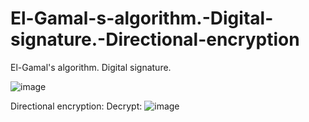 # El-Gamal-s-algorithm.-Digital-signature.-Directional-encryption
El-Gamal's algorithm. Digital signature. 

![image](https://github.com/VolodymyrNakonechnyi/El-Gamal-s-algorithm.-Digital-signature.-Directional-encryption/assets/146861887/a865efc4-6b38-46ab-93fa-c4d1673d7fa8)

Directional encryption:
Decrypt:
![image](https://github.com/VolodymyrNakonechnyi/El-Gamal-s-algorithm.-Digital-signature.-Directional-encryption/assets/146861887/99050e23-1468-4e5f-9790-357f958f6e99)

